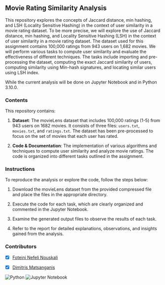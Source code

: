 ## Movie Rating Similarity Analysis

This repository explores the concepts of Jaccard distance, min hashing, and LSH (Locality Sensitive Hashing) in the context of user similarity in a movie rating dataset.
To be more precise, we will explore the use of Jaccard distance, min hashing, and Locality Sensitive Hashing (LSH) in the context of user similarity in a movie rating dataset. The dataset used for this assignment contains 100,000 ratings from 943 users on 1,682 movies. We will perform various tasks to compute user similarity and evaluate the effectiveness of different techniques. The tasks include importing and pre-processing the dataset, computing the exact Jaccard similarity of users, computing similarity using Min-hash signatures, and locating similar users using LSH index.

While the current analysis will be done on Jupyter Notebook and in Python 3.10.0.

### Contents

This repository contains:

1. **Dataset**: The movieLens dataset that includes 100,000 ratings (1-5) from 943 users on 1682 movies. It consists of three files: `users.txt`, `movies.txt`, and `ratings.txt`. The dataset has been pre-processed to focus on the set of movies that each user has rated.

2. **Code & Documentation**: The implementation of various algorithms and techniques to compute user similarity and analyze movie ratings. The code is organized into different tasks outlined in the assignment.

### Instructions

To reproduce the analysis or explore the code, follow the steps below:

1. Download the movieLens dataset from the provided compressed file and place the files in the appropriate directory.

2. Execute the code for each task, which are clearly organized and commented in the Jupyter Notebook.

3. Examine the generated output files to observe the results of each task.

4. Refer to the report for detailed explanations, observations, and insights gained from the analysis.

### Contributors

- [x] [Foteini Nefeli Nouskali](https://github.com/FoteiniNefeli)
- [x] [Dimitris Matsanganis](https://github.com/dmatsanganis)


![Python](https://img.shields.io/badge/python-3670A0?style=for-the-badge&logo=python&logoColor=ffdd54)
![Jupyter Notebook](https://img.shields.io/badge/jupyter-%23FA0F00.svg?style=for-the-badge&logo=jupyter&logoColor=white)
